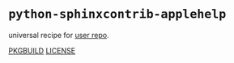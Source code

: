 # `python-sphinxcontrib-applehelp`

universal recipe for [user repo](../themartiancompany/ur).

[PKGBUILD](PKGBUILD)
[LICENSE](COPYING)
